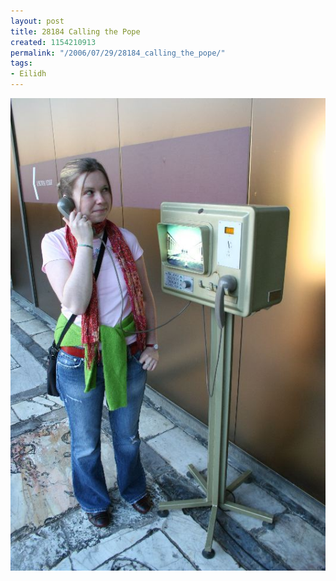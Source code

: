 ```yaml
---
layout: post
title: 28184 Calling the Pope
created: 1154210913
permalink: "/2006/07/29/28184_calling_the_pope/"
tags:
- Eilidh
---
```


<img src="/image/images/IMG_8184.JPG"/>

